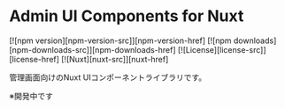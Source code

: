 # Admin UI Components for Nuxt

[![npm version][npm-version-src]][npm-version-href]
[![npm downloads][npm-downloads-src]][npm-downloads-href]
[![License][license-src]][license-href]
[![Nuxt][nuxt-src]][nuxt-href]

管理画面向けのNuxt UIコンポーネントライブラリです。

※開発中です
